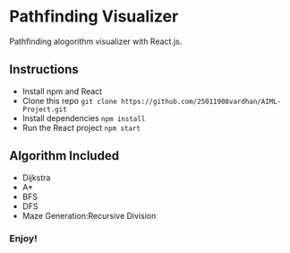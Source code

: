 # Pathfinding Visualizer

Pathfinding alogorithm visualizer with React.js.

## Instructions

- Install npm and React
- Clone this repo ``git clone https://github.com/25011908vardhan/AIML-Project.git``
- Install dependencies ``npm install``
- Run the React project ``npm start``


## Algorithm Included

- Dijkstra
- A\*
- BFS
- DFS
- Maze Generation:Recursive Division


### Enjoy!
